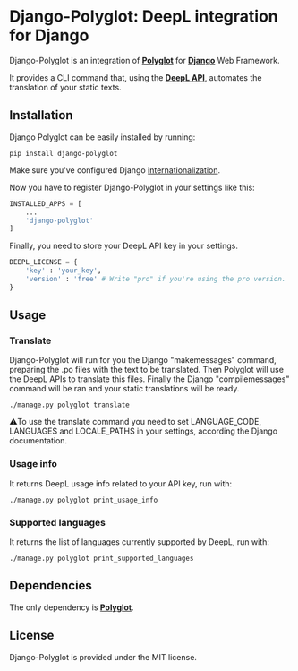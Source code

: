# Django-Polyglot: DeepL integration for Django

Django-Polyglot is an integration of [**Polyglot**](https://github.com/riccardoFasan/polyglot) for [**Django**](https://www.djangoproject.com/) Web Framework.

It provides a CLI command that, using the [**DeepL API**](https://www.deepl.com/it/docs-api/), automates the translation of your static texts.

## Installation

Django Polyglot can be easily installed by running:

```shell
pip install django-polyglot
```

Make sure you've configured Django [internationalization](https://docs.djangoproject.com/en/4.0/topics/i18n/).

Now you have to register Django-Polyglot in your settings like this:

```python
INSTALLED_APPS = [
    ...
    'django-polyglot'
]
```

Finally, you need to store your DeepL API key in your settings.

```python
DEEPL_LICENSE = {
    'key' : 'your_key',
    'version' : 'free' # Write "pro" if you're using the pro version.
}
```

## Usage

### Translate

Django-Polyglot will run for you the Django "makemessages" command, preparing the .po files with the text to be translated. Then Polyglot will use the DeepL APIs to translate this files. Finally the Django "compilemessages" command will be ran and your static translations will be ready. 

```shell
./manage.py polyglot translate
```

⚠️To use the translate command you need to set LANGUAGE_CODE, LANGUAGES and LOCALE_PATHS in your settings, according the Django documentation. 

### Usage info

It returns DeepL usage info related to your API key, run with:

```shell
./manage.py polyglot print_usage_info
```

### Supported languages

It returns the list of languages currently supported by DeepL, run with:

```shell
./manage.py polyglot print_supported_languages
```

## Dependencies

The only dependency is [**Polyglot**](https://github.com/riccardoFasan/polyglot).

## License

Django-Polyglot is provided under the MIT license.
